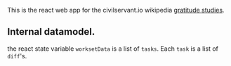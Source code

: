 This is the react web app for the civilservant.io wikipedia [gratitude studies](https://meta.wikimedia.org/wiki/CivilServant's_Wikimedia_studies#Gratitude_prompts). 


## Internal datamodel.
the react state variable `worksetData` is a list of `tasks`. Each `task` is a list of `diff`'s.  
